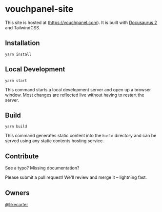 # vouchpanel-site

This site is hosted at (https://vouchpanel.com). It is built with [Docusaurus 2](https://v2.docusaurus.io/) and TailwindCSS.

## Installation

```console
yarn install
```

## Local Development

```console
yarn start
```

This command starts a local development server and open up a browser window. Most changes are reflected live without having to restart the server.

## Build

```console
yarn build
```

This command generates static content into the `build` directory and can be served using any static contents hosting service.

## Contribute

See a typo? Missing documentation?

Please submit a pull request! We'll review and merge it – lightning fast.

## Owners

[@likecarter](https://github.com/likecarter)
